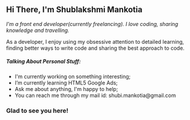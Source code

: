 <h2>Hi There, I'm Shublakshmi Mankotia</h2>

<i>I'm a front end developer(currently freelancing). I love coding, sharing knowledge and travelling.</i>

As a developer, I enjoy using my obsessive attention to detailed learning, finding better ways to write code and sharing the best approach to code.

<h5>Talking About Personal Stuff:</h5>
<ul>
<li> I'm currently working on something interesting;</li>
<li> I’m currently learning HTML5 Google Ads;</li>
<li> Ask me about anything, I'm happy to help;</li>
<li>You can reach me through my mail id: shubi.mankotia@gmail.com</li>
</ul>

<h3>Glad to see you here!</h3>

<!---
shubi-mankotia/shubi-mankotia is a ✨ special ✨ repository because its `README.md` (this file) appears on your GitHub profile.
You can click the Preview link to take a look at your changes.
--->
